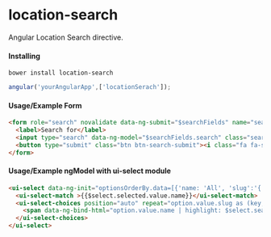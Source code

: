 location-search
=================

Angular Location Search directive.

<h4>Installing</h4>

```
bower install location-search
```

```javascript
angular('yourAngularApp',['locationSerach']);
```

<h4>Usage/Example Form</h4>

```html
<form role="search" novalidate data-ng-submit="$searchFields" name="searchForm" class="search-form" location-search="search" location-search-reset="true">
  <label>Search for</label> 
  <input type="search" data-ng-model="$searchFields.search" class="search-field form-control" placeholder="Search" required>
  <button type="submit" class="btn btn-search-submit"><i class="fa fa-search"></i></button>
</form>
```

<h4>Usage/Example ngModel with ui-select module</h4>

```html
<ui-select data-ng-init="optionsOrderBy.data=[{'name: 'All', 'slug':'{'orderby':null, 'order':null}'},{'name:'Price','slug':'{'orderby': 'price','order':'asc'}'}]" location-search="['orderby', 'order']" data-ng-model="optionsOrderBy.selected" search-enabled="false" theme="bootstrap" >
  <ui-select-match >{{$select.selected.value.name}}</ui-select-match>
  <ui-select-choices position="auto" repeat="option.value.slug as (key, option) in optionsOrderBy.data | filter: { value: { name: $select.search }}">
    <span data-ng-bind-html="option.value.name | highlight: $select.search"></span>
  </ui-select-choices>
</ui-select>
```
